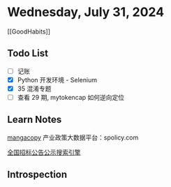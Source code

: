 # Wednesday, July 31, 2024

[[GoodHabits]]

## Todo List

- [ ] 记账
- [x] Python 开发环境 - Selenium
- [x] 35 混淆专题
- [ ] 查看 29 期, mytokencap 如何逆向定位

## Learn Notes

[mangacopy](https://www.mangacopy.com/comic/wangzhetianxia/chapter/b120a100-c88b-11e8-8883-024352452ce0)
产业政策大数据平台：spolicy.com

[全国招标公告公示搜索引擎](https://ctbpsp.com/#/)

## Introspection
